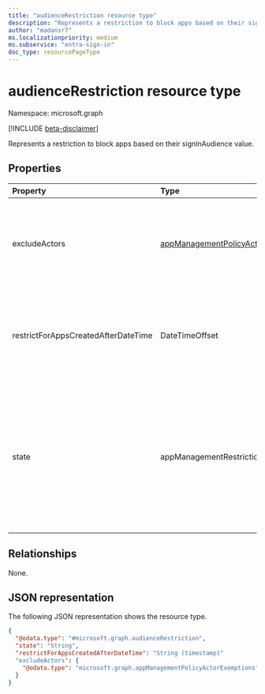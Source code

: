 ```yaml
---
title: "audienceRestriction resource type"
description: "Represents a restriction to block apps based on their signInAudience value."
author: "madansr7"
ms.localizationpriority: medium
ms.subservice: "entra-sign-in"
doc_type: resourcePageType
---
```


# audienceRestriction resource type

Namespace: microsoft.graph

[!INCLUDE [beta-disclaimer](../../includes/beta-disclaimer.md)]

Represents a restriction to block apps based on their signInAudience value.

## Properties

| Property                            | Type                                                                                     | Description                                                                                                                                                                                                                          |
| :---------------------------------- | :--------------------------------------------------------------------------------------- | :----------------------------------------------------------------------------------------------------------------------------------------------------------------------------------------------------------------------------------- |
| excludeActors                       | [appManagementPolicyActorExemptions](../resources/appmanagementpolicyactorexemptions.md) | Collection of custom security attribute exemptions. If an actor user or service principal has the custom security attribute, they're exempted from the restriction.                                                                  |
| restrictForAppsCreatedAfterDateTime | DateTimeOffset                                                                           | Specifies the date from which the policy restriction applies to newly created applications. For existing applications, the enforcement date can be retroactively applied.                                                            |
| state                               | appManagementRestrictionState                                                            | String value that indicates if the restriction is evaluated. The possible values are: enabled, disabled, and unknownFutureValue. If enabled, the restriction is evaluated. If disabled, the restriction isn't evaluated or enforced. |

## Relationships

None.

## JSON representation

The following JSON representation shows the resource type.

<!-- {
  "blockType": "resource",
  "@odata.type": "microsoft.graph.audienceRestriction"
}
-->

```json
{
  "@odata.type": "#microsoft.graph.audienceRestriction",
  "state": "String",
  "restrictForAppsCreatedAfterDateTime": "String (timestamp)"
  "excludeActors": {
    "@odata.type": "microsoft.graph.appManagementPolicyActorExemptions"
  }
}
```
